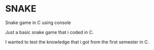 # SNAKE
<p>Snake game in C using console</p>
<p></p>Just a basic snake game that i coded in C.</p> 
<p></p>I wanted to test the knowledge that i got from the first semester in C.</p>
